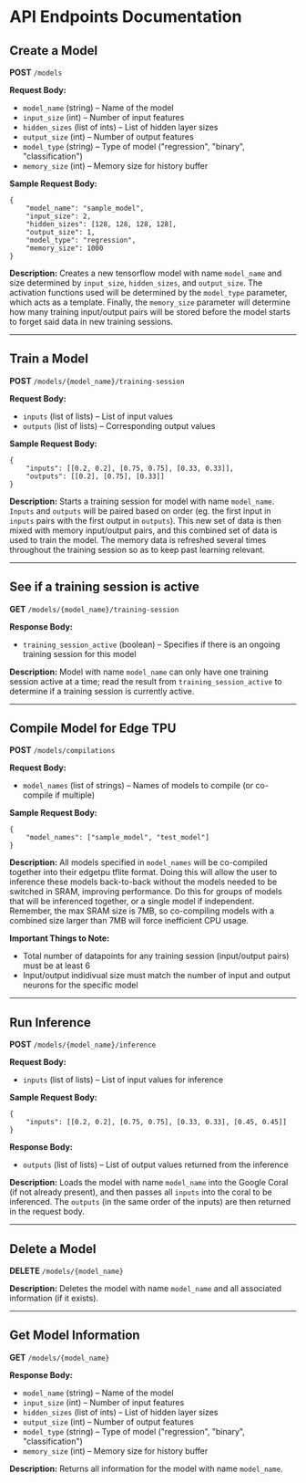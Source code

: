 # API Endpoints Documentation

## Create a Model
**POST** `/models`

**Request Body:**
- `model_name` (string) – Name of the model
- `input_size` (int) – Number of input features
- `hidden_sizes` (list of ints) – List of hidden layer sizes
- `output_size` (int) – Number of output features
- `model_type` (string) – Type of model ("regression", "binary", "classification")
- `memory_size` (int) – Memory size for history buffer

**Sample Request Body:**
```
{
    "model_name": "sample_model",
    "input_size": 2,
    "hidden_sizes": [128, 128, 128, 128],
    "output_size": 1,
    "model_type": "regression",
    "memory_size": 1000
}
```

**Description:**
Creates a new tensorflow model with name `model_name` and size determined by `input_size`, `hidden_sizes`, and `output_size`. The activation functions used will be determined by the `model_type` parameter, which acts as a template. Finally, the `memory_size` parameter will determine how many training input/output pairs will be stored before the model starts to forget said data in new training sessions.

---

## Train a Model
**POST** `/models/{model_name}/training-session`

**Request Body:**
- `inputs` (list of lists) – List of input values
- `outputs` (list of lists) – Corresponding output values

**Sample Request Body:**
```
{
    "inputs": [[0.2, 0.2], [0.75, 0.75], [0.33, 0.33]],
    "outputs": [[0.2], [0.75], [0.33]]
}
```

**Description:**
Starts a training session for model with name `model_name`. `Inputs` and `outputs` will be paired based on order (eg. the first input in `inputs` pairs with the first output in `outputs`). This new set of data is then mixed with memory input/output pairs, and this combined set of data is used to train the model. The memory data is refreshed several times throughout the training session so as to keep past learning relevant.

---

## See if a training session is active
**GET** `/models/{model_name}/training-session`

**Response Body:**
- `training_session_active` (boolean) – Specifies if there is an ongoing training session for this model

**Description:**
Model with name `model_name` can only have one training session active at a time; read the result from `training_session_active` to determine if a training session is currently active.

---

## Compile Model for Edge TPU
**POST** `/models/compilations`

**Request Body:**
- `model_names` (list of strings) – Names of models to compile (or co-compile if multiple)

**Sample Request Body:**
```
{
    "model_names": ["sample_model", "test_model"]
}
```

**Description:**
All models specified in `model_names` will be co-compiled together into their edgetpu tflite format. Doing this will allow the user to inference these models back-to-back without the models needed to be switched in SRAM, improving performance. Do this for groups of models that will be inferenced together, or a single model if independent. Remember, the max SRAM size is 7MB, so co-compiling models with a combined size larger than 7MB will force inefficient CPU usage.

**Important Things to Note:**
- Total number of datapoints for any training session (input/output pairs) must be at least 6
- Input/output indidivual size must match the number of input and output neurons for the specific model

---

## Run Inference
**POST** `/models/{model_name}/inference`

**Request Body:**
- `inputs` (list of lists) – List of input values for inference

**Sample Request Body:**
```
{
    "inputs": [[0.2, 0.2], [0.75, 0.75], [0.33, 0.33], [0.45, 0.45]]
}
```

**Response Body:**
- `outputs` (list of lists) – List of output values returned from the inference

**Description:**
Loads the model with name `model_name` into the Google Coral (if not already present), and then passes all `inputs` into the coral to be inferenced. The `outputs` (in the same order of the inputs) are then returned in the request body.

---

## Delete a Model
**DELETE** `/models/{model_name}`

**Description:**
Deletes the model with name `model_name` and all associated information (if it exists).

---

## Get Model Information
**GET** `/models/{model_name}`

**Response Body:**
- `model_name` (string) – Name of the model
- `input_size` (int) – Number of input features
- `hidden_sizes` (list of ints) – List of hidden layer sizes
- `output_size` (int) – Number of output features
- `model_type` (string) – Type of model ("regression", "binary", "classification")
- `memory_size` (int) – Memory size for history buffer

**Description:**
Returns all information for the model with name `model_name`.
